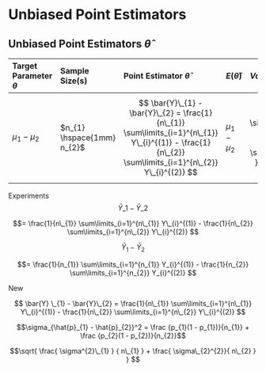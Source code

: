 # Unbiased Point Estimators

## Unbiased Point Estimators $\hat{\theta}$

| Target Parameter $\theta$ | Sample Size(s) | Point Estimator $\hat{\theta}$ | $E(\hat{\theta})$ |  $Var(\hat{\theta})$ | Standard Error $\sigma_{\hat{\theta}}$ |
| :--- |  :--- | :--- | :--- | :--- | :--- |
| $\mu_{1} - \mu_{2}$ | $n_{1} \hspace{1mm} n_{2}$ | $$ \bar{Y}\_{1} - \bar{Y}\_{2} = \frac{1}{n\_{1}} \sum\limits_{i=1}^{n\_{1}} Y\_{i}^{(1)} - \frac{1}{n\_{2}} \sum\limits_{i=1}^{n\_{2}} Y\_{i}^{(2)} $$ | $\mu_{1} - \mu_{2}$ | $$ \frac{ \sigma^{2}\_{1} }{ n\_{1} } + \frac{ \sigma\_{2}^{2} }{ n\_{2} } $$ | $$\sqrt{ \frac{ \sigma^{2}\_{1} } { n\_{1} } + \frac{ \sigma\_{2}^{2}}{ n\_{2} } } $$ |


Experiments
$$ \bar{Y}\_{1} - \bar{Y}\_{2} $$

$$= \frac{1}{n\_{1}} \sum\limits_{i=1}^{n\_{1}} Y\_{i}^{(1)} - \frac{1}{n\_{2}} \sum\limits_{i=1}^{n\_{2}} Y\_{i}^{(2)} $$ 

$$ \bar{Y} _1 - \bar{Y} _2 $$

$$= \frac{1}{n_{1}} \sum\limits_{i=1}^{n_{1}} Y_{i}^{(1)} - \frac{1}{n_{2}} \sum\limits_{i=1}^{n_{2}} Y_{i}^{(2)} $$ 

New

$$ \bar{Y} \_{1} - \bar{Y}\_{2} = \frac{1}{n\_{1}} \sum\limits_{i=1}^{n\_{1}} Y\_{i}^{(1)} - \frac{1}{n\_{2}} \sum\limits_{i=1}^{n\_{2}} Y\_{i}^{(2)} $$ 

$$\sigma_{\hat{p}_{1} - \hat{p}_{2}}^2 = \frac {p_{1}(1 - p_{1})}{n_{1}} + \frac {p_{2}(1 - p_{2})}{n_{2}}$$

$$\sqrt{ \frac{ \sigma^{2}\_{1} } { n\_{1} } + \frac{ \sigma\_{2}^{2}}{ n\_{2} } } $$

